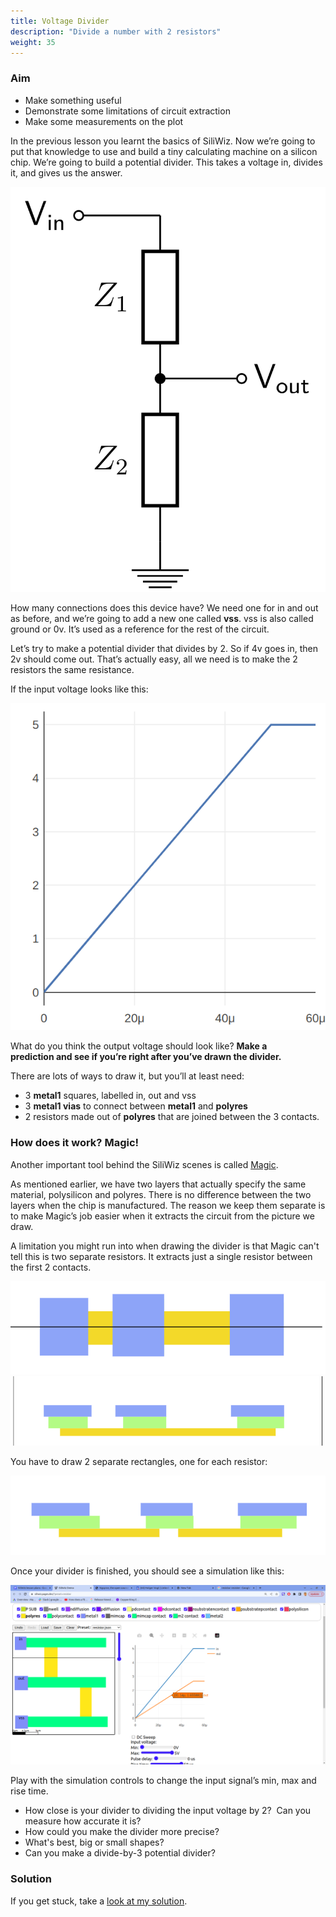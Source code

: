 ```yaml
---
title: Voltage Divider
description: "Divide a number with 2 resistors"
weight: 35
---
```


### Aim

*   Make something useful
*   Demonstrate some limitations of circuit extraction
*   Make some measurements on the plot

In the previous lesson you learnt the basics of SiliWiz. Now we’re going to put that knowledge to use and build a tiny calculating machine on a silicon chip. We’re going to build a potential divider. This takes a voltage in, divides it, and gives us the answer.

![](../images/image55.png?width=20pc)

How many connections does this device have? We need one for in and out as before, and we’re going to add a new one called **vss**. vss is also called ground or 0v. It’s used as a reference for the rest of the circuit.

Let’s try to make a potential divider that divides by 2. So if 4v goes in, then 2v should come out. That’s actually easy, all we need is to make the 2 resistors the same resistance.

If the input voltage looks like this:

![](../images/image20.png)

What do you think the output voltage should look like? **Make a prediction and see if you’re right after you’ve drawn the divider.**

There are lots of ways to draw it, but you’ll at least need:

*   3 **metal1** squares, labelled in, out and vss
*   3 **metal1 vias** to connect between **metal1** and **polyres**
*   2 resistors made out of **polyres** that are joined between the 3 contacts.

### How does it work? Magic!

Another important tool behind the SiliWiz scenes is called [Magic](https://www.zerotoasiccourse.com/terminology/magic/).

As mentioned earlier, we have two layers that actually specify the same material, polysilicon and polyres. There is no difference between the two layers when the chip is manufactured. The reason we keep them separate is to make Magic’s job easier when it extracts the circuit from the picture we draw.

A limitation you might run into when drawing the divider is that Magic can't tell this is two separate resistors. It extracts just a single resistor between the first 2 contacts.

![](../images/image22.png)![](../images/image24.png)

You have to draw 2 separate rectangles, one for each resistor:

![](../images/image13.png)

Once your divider is finished, you should see a simulation like this:

![](../images/image36.png)

Play with the simulation controls to change the input signal’s min, max and rise time.

*   How close is your divider to dividing the input voltage by 2?  Can you measure how accurate it is?
*   How could you make the divider more precise?
*   What's best, big or small shapes?
*   Can you make a divide-by-3 potential divider?

### Solution

If you get stuck, take a [look at my solution](https://siliwiz.pages.dev/?preset%3Dresistor).

